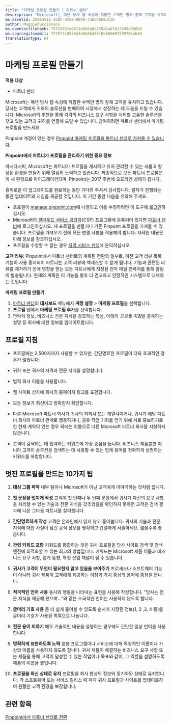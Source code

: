 ```yaml
---
title: "마케팅 프로필 만들기 | 파트너 센터"
description: "Microsoft는 매년 당사 웹 속성에 적합한 수백만 명의 잠재 고객을 유치하고 있습니다."
ms.assetid: 25964511-1CBC-4C68-B8A8-736CC6683C3D
author: MaggiePucciEvans
ms.openlocfilehash: 75733451e0011d9e0a8a2f8a1ab7b13349e956b5
ms.sourcegitcommit: 772577c0538a5d5b05d45f0e669697209761ab03
translationtype: HT
---
```

# <a name="create-a-marketing-profile"></a>마케팅 프로필 만들기

**적용 대상**

-  파트너 센터

Microsoft는 매년 당사 웹 속성에 적합한 수백만 명의 잠재 고객을 유치하고 있습니다. 당사는 고객에게 귀하의 솔루션을 판매하여 시장에서 성장하는 데 도움을 드릴 수 있습니다. Microsoft의 추천을 통해 각각의 비즈니스 요구 사항을 처리할 고유한 솔루션을 찾고 있는 고객과 귀하를 연결해 드릴 수 있습니다.  참여하려면 파트너 센터에서 마케팅 프로필을 만드세요.

Pinpoint 계정이 있는 경우 [Pinpoint 마케팅 프로필을 파트너 센터로 가져올 수 있습니다](importing-pinpoint-profiles-into-partner-center.md).

**Pinpoint에서 파트너가 프로필을 관리하기 위한 중요 정보**

아시다시피, Microsoft는 파트너가 프로필을 게시하고 유지 관리할 수 있는 새롭고 향상된 환경을 만들기 위해 열심히 노력하고 있습니다. 최종적으로 모든 파트너 프로필은 이 새 환경으로 마이그레이션되며, Pinpoint는 2017 후반에 오프라인 상태가 됩니다.

흥미로운 이 업그레이드를 완료하는 동안 기다려 주셔서 감사합니다. 절차가 진행되는 동안 업데이트와 지침을 제공할 것입니다. 이 기간 동안 다음을 유의해 주세요.

-   프로필이 [manage.pinpoint.com](https://go.microsoft.com/fwlink/?linkid=838399)에 나열되고 이를 수정하려면 이 도구에 [로그인](https://go.microsoft.com/fwlink/?linkid=838394)하십시오.
-   Microsoft의 [클라우드 서비스 공급자](https://go.microsoft.com/fwlink/?linkid=838395)(CSP) 프로그램에 등록되어 있다면 [파트너 센터](https://go.microsoft.com/fwlink/?linkid=838396)에 로그인하십시오. 새 프로필을 만들거나 기존 Pinpoint 프로필을 가져올 수 있습니다. 프로필을 가져오기 전에 모든 변경 사항을 적용해야 합니다. 자세한 내용은 아래 정보를 참조하십시오.
-   프로필을 수정할 수 없는 경우 [지역 서비스 센터](https://go.microsoft.com/fwlink/?linkid=838398)에 문의하십시오. 

**고객 리뷰:** Pinpoint에서 파트너 센터로의 계획된 전환의 일부로, 이전 고객 리뷰 목록 기능이 사용 중지되어 파트너는 고객 리뷰에 액세스할 수 없게 됩니다. 기능과 관련된 리뷰를 제거하기 전에 영향을 받는 모든 파트너에게 지정된 전자 메일 연락처를 통해 알림이 발송됩니다. 현재의 계획은 이 기능을 향후 더 견고하고 안정적인 시스템으로 대체하는 것입니다.

**마케팅 프로필 만들기**

1.  [파트너 센터](http://go.microsoft.com/fwlink/p/?LinkId=808956)의 **대시보드** 메뉴에서 **계정 설정** &gt; **마케팅 프로필**을 선택합니다.
2.  **프로필** 탭에서 **마케팅 프로필 추가**를 선택합니다.
3.  연락처 정보, 비즈니스 전문 지식을 강조하는 특성, 아래의 *프로필 지침*을 충족하는 설명 등 회사에 대한 정보를 업데이트합니다.

## <a name="profile-guidelines"></a>프로필 지침


-   프로필에는 2,500자까지 사용할 수 있지만, 간단명료한 프로필이 더욱 효과적인 경우가 많습니다.

-   귀하 또는 귀사의 자격과 전문 지식을 설명합니다.

-   법적 회사 이름을 사용합니다.

-   웹 사이트 상자에 회사의 홈페이지 링크를 포함합니다.

-   모든 정보가 최신이고 정확한지 확인합니다.

-   다른 Microsoft 파트너 회사가 귀사의 자회사 또는 계열사이거나, 귀사가 해당 파트너 회사와 파트너 관계로 행동하거나, 공유 작업 기회를 얻기 위해 서로 홍보하기로 한 현재 계약이 있는 경우 외에는 이름으로 다른 Microsoft 파트너 회사를 지칭하지 않습니다.

-   고객이 검색하는 데 입력하는 키워드에 가장 중점을 둡니다. 비즈니스 제품뿐만 아니라 고객이 솔루션을 검색하는 데 사용할 수 있는 업계 용어를 정확하게 설명하는 키워드를 포함합니다.

## <a name="ten-tips-for-a-great-profile"></a>멋진 프로필을 만드는 10가지 팁


1.  **대상 그룹 파악** 내부 팀이나 Microsoft가 아닌 고객에게 이야기하는 것처럼 씁니다.

2.  **첫 문장을 멋지게 작성** 고객이 첫 번째나 두 번째 문장에서 귀사가 자신의 요구 사항을 처리할 수 있는 기술과 전문 지식을 갖추었음을 확인하지 못하면 고객은 검색 결과에 나온 그다음 파트너를 살펴봅니다.

3.  **간단명료하게 작성** 고객은 온라인에서 읽지 않고 훑어봅니다. 귀사의 기술과 전문 지식에 대한 사실이 담긴 공식 정보를 명확하고 간결하게 서술하세요. 짧을수록 좋습니다.

4.  **관련 키워드 포함** 키워드를 통합하는 것은 귀사 프로필을 당사 사이트 검색 및 검색 엔진에 최적화할 수 있는 최고의 방법입니다. 키워드는 Microsoft 제품 이름과 비즈니스 요구 사항, 업계 동향, 특정 산업 채널이 될 수 있습니다.

5.  **귀사가 고객이 무엇이 필요한지 알고 있음을 보여주기** 프로세스나 소프트웨어 기능이 아니라 귀사 제품이 고객에게 제공하는 이점과 가치 중심의 용어에 중점을 둡니다.

6.  **적극적인 언어 사용** 동사와 행동을 나타내는 표현을 사용해 작성합니다. "당사는 전문 지식을 제공해 왔으며..."와 같은 소극적인 언어는 사용하지 않도록 합니다.

7.  **글머리 기호 사용** 좀 더 쉽게 훑어볼 수 있도록 순서가 지정된 정보(1, 2 ,3, 4 등)를 글머리 기호가 사용된 목록으로 나눕니다.

8.  **전문 용어 피하기** 매우 기술적인 내용을 설명하는 경우에도 간단한 일상 언어를 사용합니다.

9.  **명확하게 표현하도록 노력** 응용 프로그램이나 서비스에 대해 독창적인 이름이나 가상의 이름을 사용하지 않도록 합니다. 귀사 제품이 해결하는 비즈니스 요구 사항 또는 제품을 통해 고객이 달성할 수 있는 작업이나 목표와 같이, 그 역할을 설명하도록 제품의 이름을 붙입니다.

10. **프로필을 최신 상태로 유지** 프로필을 회사 웹상의 정보와 동기화된 상태로 유지합니다. 각 소프트웨어 또는 서비스 릴리스 때 마다 귀사 프로필과 사이트를 업데이트하여 원활한 고객 환경을 보장합니다.

## <a name="related-topics"></a>관련 항목


[Pinpoint에서 파트너 센터로 전환](importing-pinpoint-profiles-into-partner-center.md)

 

 



